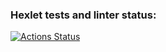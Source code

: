 ### Hexlet tests and linter status:
[![Actions Status](https://github.com/VimLoko/java-project-61/actions/workflows/hexlet-check.yml/badge.svg)](https://github.com/VimLoko/java-project-61/actions)